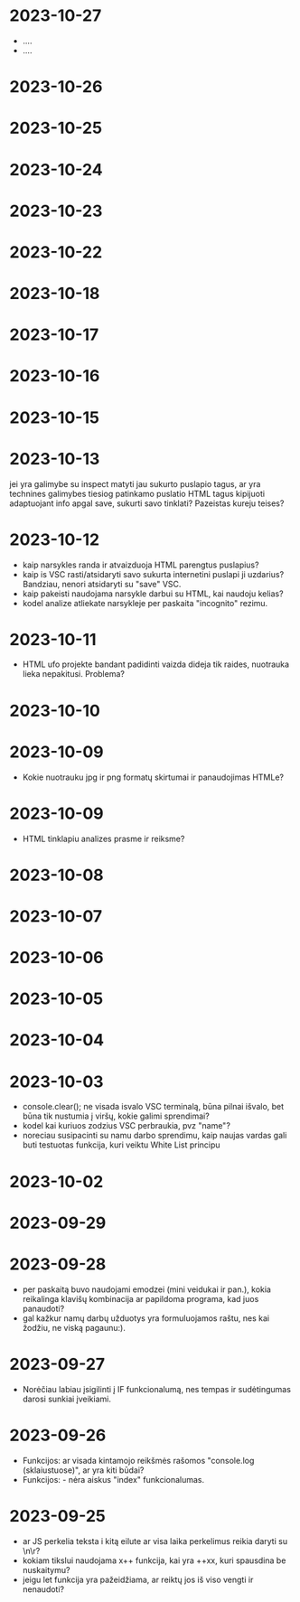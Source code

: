 # 2023-10-27
- ....
- ....
# 2023-10-26
# 2023-10-25
# 2023-10-24
# 2023-10-23
# 2023-10-22
# 2023-10-18
# 2023-10-17
# 2023-10-16
# 2023-10-15

# 2023-10-13
jei yra galimybe su inspect matyti jau sukurto puslapio tagus, ar yra technines galimybes tiesiog patinkamo puslatio HTML tagus kipijuoti adaptuojant info apgal save, sukurti savo tinklati? Pazeistas kureju teises?

# 2023-10-12
- kaip narsykles randa ir atvaizduoja HTML parengtus puslapius?
- kaip is VSC rasti/atsidaryti savo sukurta internetini puslapi ji uzdarius? Bandziau, nenori atsidaryti su "save" VSC.
- kaip pakeisti naudojama narsykle darbui su HTML, kai naudoju kelias?
- kodel analize atliekate narsykleje per paskaita "incognito" rezimu.

#  2023-10-11
- HTML ufo projekte bandant padidinti vaizda dideja tik raides, nuotrauka lieka nepakitusi. Problema?

#  2023-10-10

#  2023-10-09
- Kokie nuotrauku jpg ir png formatų skirtumai ir panaudojimas HTMLe?

#  2023-10-09
- HTML tinklapiu analizes prasme ir reiksme?

#  2023-10-08 

#  2023-10-07 

#  2023-10-06 

#  2023-10-05 

#  2023-10-04 


#  2023-10-03 
- console.clear(); ne visada isvalo VSC terminalą, būna pilnai išvalo, bet būna tik nustumia į viršų, kokie galimi sprendimai?
- kodel kai kuriuos zodzius VSC perbraukia, pvz "name"?
- noreciau susipacinti su namu darbo sprendimu, kaip naujas vardas gali buti testuotas funkcija, kuri veiktu White List principu
  
#  2023-10-02

# 2023-09-29


# 2023-09-28
- per paskaitą buvo naudojami emodzei (mini veidukai ir pan.), kokia reikalinga klavišų kombinacija ar papildoma programa, kad juos panaudoti?
- gal kažkur namų darbų užduotys yra formuluojamos raštu, nes kai žodžiu, ne viską pagaunu:).

# 2023-09-27
- Norėčiau labiau įsigilinti į IF funkcionalumą, nes tempas ir sudėtingumas darosi sunkiai įveikiami.

# 2023-09-26
- Funkcijos: ar visada kintamojo reikšmės rašomos "console.log (sklaiustuose)", ar yra kiti būdai?
- Funkcijos: - nėra aiskus "index" funkcionalumas. 
  
# 2023-09-25
- ar JS perkelia teksta i kitą eilute ar visa laika perkelimus reikia daryti su \n\r?
- kokiam tikslui naudojama x++ funkcija, kai yra ++xx, kuri spausdina be nuskaitymu?
- jeigu let funkcija yra pažeidžiama, ar reiktų jos iš viso vengti ir nenaudoti?
